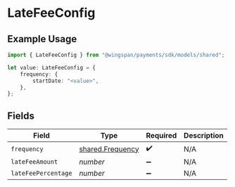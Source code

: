 # LateFeeConfig

## Example Usage

```typescript
import { LateFeeConfig } from "@wingspan/payments/sdk/models/shared";

let value: LateFeeConfig = {
    frequency: {
        startDate: "<value>",
    },
};
```

## Fields

| Field                                                       | Type                                                        | Required                                                    | Description                                                 |
| ----------------------------------------------------------- | ----------------------------------------------------------- | ----------------------------------------------------------- | ----------------------------------------------------------- |
| `frequency`                                                 | [shared.Frequency](../../../sdk/models/shared/frequency.md) | :heavy_check_mark:                                          | N/A                                                         |
| `lateFeeAmount`                                             | *number*                                                    | :heavy_minus_sign:                                          | N/A                                                         |
| `lateFeePercentage`                                         | *number*                                                    | :heavy_minus_sign:                                          | N/A                                                         |